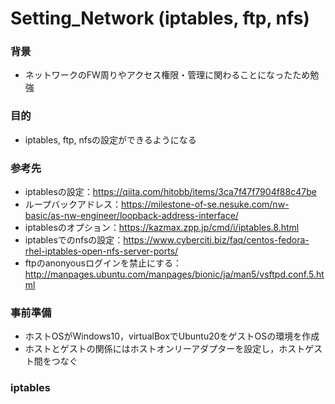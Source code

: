 # Setting_Network (iptables, ftp, nfs)
### 背景
- ネットワークのFW周りやアクセス権限・管理に関わることになったため勉強

### 目的
- iptables, ftp, nfsの設定ができるようになる

### 参考先
- iptablesの設定：https://qiita.com/hitobb/items/3ca7f47f7904f88c47be
- ループバックアドレス：https://milestone-of-se.nesuke.com/nw-basic/as-nw-engineer/loopback-address-interface/
- iptablesのオプション：https://kazmax.zpp.jp/cmd/i/iptables.8.html
- iptablesでのnfsの設定：https://www.cyberciti.biz/faq/centos-fedora-rhel-iptables-open-nfs-server-ports/
- ftpのanonyousログインを禁止にする：http://manpages.ubuntu.com/manpages/bionic/ja/man5/vsftpd.conf.5.html

### 事前準備
- ホストOSがWindows10，virtualBoxでUbuntu20をゲストOSの環境を作成
- ホストとゲストの関係にはホストオンリーアダプターを設定し，ホストゲスト間をつなぐ

### iptables
